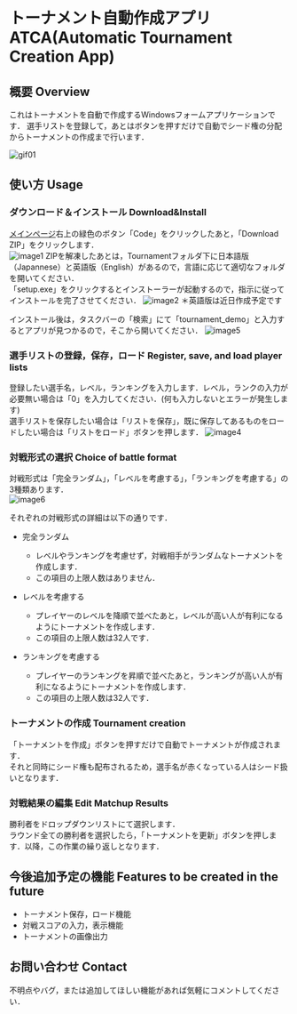 # トーナメント自動作成アプリ ATCA(Automatic Tournament Creation App) 

## 概要 Overview
これはトーナメントを自動で作成するWindowsフォームアプリケーションです．
選手リストを登録して，あとはボタンを押すだけで自動でシード権の分配からトーナメントの作成まで行います．

![gif01](https://media.giphy.com/media/SjgV3RLAxe2ZR0KQcd/giphy.gif)

## 使い方 Usage
### ダウンロード＆インストール Download&Install
[メインページ](https://github.com/GreetingBot-Kirby/ATCA)右上の緑色のボタン「Code」をクリックしたあと，「Download ZIP」をクリックします．<br>
![image1](https://user-images.githubusercontent.com/110318897/182400487-e27f7410-a3db-46ea-b0ab-af90542e429d.png)
ZIPを解凍したあとは，Tournamentフォルダ下に日本語版（Japannese）と英語版（English）があるので，言語に応じて適切なフォルダを開いてください．<br>
「setup.exe」をクリックするとインストーラーが起動するので，指示に従ってインストールを完了させてください．
![image2](https://user-images.githubusercontent.com/110318897/182400613-479ad91c-c4e3-4618-a619-c739b2e7cd24.png)
＊英語版は近日作成予定です

インストール後は，タスクバーの「検索」にて「tournament_demo」と入力するとアプリが見つかるので，そこから開いてください．
![image5](https://user-images.githubusercontent.com/110318897/182401081-12a24ea1-c0b1-4534-9411-d8f69f957629.png)

### 選手リストの登録，保存，ロード Register, save, and load player lists
登録したい選手名，レベル，ランキングを入力します．レベル，ランクの入力が必要無い場合は「0」を入力してください．(何も入力しないとエラーが発生します)<br>
選手リストを保存したい場合は「リストを保存」，既に保存してあるものをロードしたい場合は「リストをロード」ボタンを押します．
![image4](https://user-images.githubusercontent.com/110318897/182400726-1cf5d210-23c8-4a10-b5a1-d605c70e21a6.png)

### 対戦形式の選択 Choice of battle format
対戦形式は「完全ランダム」，「レベルを考慮する」，「ランキングを考慮する」の3種類あります．<br>
![image6](https://user-images.githubusercontent.com/110318897/182401366-e2a0ebb7-25ec-4536-b4cf-84c98c8f92f0.png)

それぞれの対戦形式の詳細は以下の通りです．
- 完全ランダム
  - レベルやランキングを考慮せず，対戦相手がランダムなトーナメントを作成します．
  - この項目の上限人数はありません．

- レベルを考慮する
  - プレイヤーのレベルを降順で並べたあと，レベルが高い人が有利になるようにトーナメントを作成します．
  - この項目の上限人数は32人です．

- ランキングを考慮する
  - プレイヤーのランキングを昇順で並べたあと，ランキングが高い人が有利になるようにトーナメントを作成します．
  - この項目の上限人数は32人です．

### トーナメントの作成 Tournament creation
「トーナメントを作成」ボタンを押すだけで自動でトーナメントが作成されます．<br>
それと同時にシード権も配布されるため，選手名が赤くなっている人はシード扱いとなります．

### 対戦結果の編集 Edit Matchup Results
勝利者をドロップダウンリストにて選択します．<br>
ラウンド全ての勝利者を選択したら，「トーナメントを更新」ボタンを押します．以降，この作業の繰り返しとなります．

## 今後追加予定の機能 Features to be created in the future
- トーナメント保存，ロード機能
- 対戦スコアの入力，表示機能
- トーナメントの画像出力

## お問い合わせ Contact
不明点やバグ，または追加してほしい機能があれば気軽にコメントしてください．
